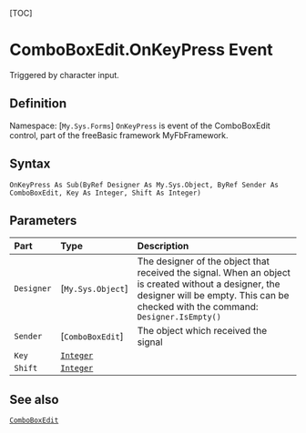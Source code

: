 [TOC]
# ComboBoxEdit.OnKeyPress Event
Triggered by character input.
## Definition
Namespace: [`My.Sys.Forms`]
`OnKeyPress` is event of the ComboBoxEdit control, part of the freeBasic framework MyFbFramework.
## Syntax
```freeBasic
OnKeyPress As Sub(ByRef Designer As My.Sys.Object, ByRef Sender As ComboBoxEdit, Key As Integer, Shift As Integer)
```

## Parameters

|Part|Type|Description|
| :------------ | :------------ | :------------ |
|`Designer`|[`My.Sys.Object`]|The designer of the object that received the signal. When an object is created without a designer, the designer will be empty. This can be checked with the command: `Designer.IsEmpty()`|
|`Sender`|[`ComboBoxEdit`]|The object which received the signal|
|`Key`|[`Integer`]("https://www.freebasic.net/wiki/KeyPgInteger")||
|`Shift`|[`Integer`]("https://www.freebasic.net/wiki/KeyPgInteger")||

## See also
[`ComboBoxEdit`](ComboBoxEdit.md)
